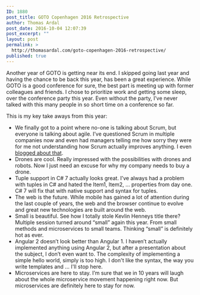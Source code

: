 ```yaml
---
ID: 1880
post_title: GOTO Copenhagen 2016 Retrospective
author: Thomas Ardal
post_date: 2016-10-04 12:07:39
post_excerpt: ""
layout: post
permalink: >
  http://thomasardal.com/goto-copenhagen-2016-retrospective/
published: true
---
```

Another year of GOTO is getting near its end. I skipped going last year and having the chance to be back this year, has been a great experience. While GOTO is a good conference for sure, the best part is meeting up with former colleagues and friends. I chose to prioritize work and getting some sleep, over the conference party this year. Even without the party, I’ve never talked with this many people in so short time on a conference so far.

This is my key take aways from this year:

<ul>
<li>We finally got to a point where no-one is talking about Scrum, but everyone is talking about agile. I’ve questioned Scrum in multiple companies now and even had managers telling me how sorry they were for me not understanding how Scrum actually improves anything. I even <a href="http://thomasardal.com/scrum-kanban-agile-who-the-f-cares/">blogged about that</a>.</li>
<li>Drones are cool. Really impressed with the possibilities with drones and robots. Now I just need an excuse for why my company needs to buy a drone.</li>
<li>Tuple support in C# 7 actually looks great. I’ve always had a problem with tuples in C# and hated the Item1, Item2, … properties from day one. C# 7 will fix that with native support and syntax for tuples.</li>
<li>The web is the future. While mobile has gained a lot of attention during the last couple of years, the web and the browser continue to evolve and great new technologies are built around the web.</li>
<li>Small is beautiful. See how I totally stole Kevlin Henneys title there? Multiple session turned around “small” again this year. From small methods and microservices to small teams. Thinking “small” is definitely hot as ever.</li>
<li>Angular 2 doesn’t look better than Angular 1. I haven’t actually implemented anything using Angular 2, but after a presentation about the subject, I don’t even want to. The complexity of implementing a simple hello world, simply is too high. I don't like the syntax, the way you write templates and ... I'll stop here.</li>
<li>Microservices are here to stay. I’m sure that we in 10 years will laugh about the whole microservice movement happening right now. But microservices are definitely here to stay for now.</li>
</ul>